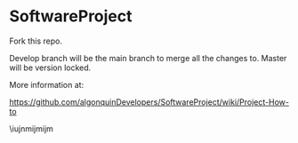 SoftwareProject
===============

Fork this repo. 

Develop branch will be the main branch to merge all the changes to. Master will be version locked.

More information at:

https://github.com/algonquinDevelopers/SoftwareProject/wiki/Project-How-to

\iujnmijmijm
